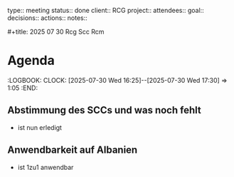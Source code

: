 type:: meeting
status:: done
client:: RCG
project:: 
attendees::
goal::
decisions::
actions::
notes::

#+title: 2025 07 30 Rcg Scc Rcm

# Agenda
:LOGBOOK:
CLOCK: [2025-07-30 Wed 16:25]--[2025-07-30 Wed 17:30] =>  1:05
:END:
## Abstimmung des SCCs und was noch fehlt
+ ist nun erledigt
## Anwendbarkeit auf Albanien
+ ist 1zu1 anwendbar